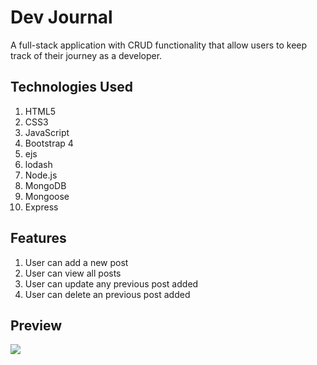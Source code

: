# Dev Journal

A full-stack application with CRUD functionality that allow users to keep track of their journey as a developer.

## Technologies Used

1. HTML5
2. CSS3
3. JavaScript
4. Bootstrap 4
5. ejs
6. lodash
7. Node.js
8. MongoDB
9. Mongoose
10. Express

## Features

1. User can add a new post
2. User can view all posts
3. User can update any previous post added
4. User can delete an previous post added

## Preview

![](/public/demo/dev-journal.gif)
